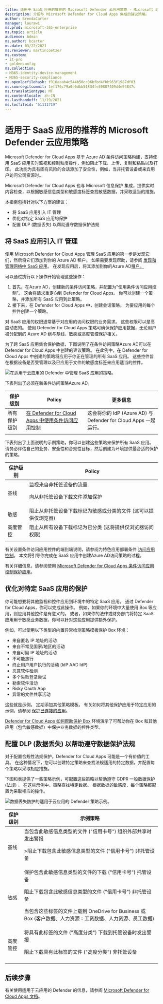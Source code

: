 ```yaml
---
title: 适用于 SaaS 应用的推荐的 Microsoft Defender 云应用策略 - Microsoft 365 企业版 |Microsoft Docs
description: 介绍与 Microsoft Defender for Cloud Apps 集成的建议策略。
author: BrendaCarter
manager: laurawi
ms.prod: microsoft-365-enterprise
ms.topic: article
audience: Admin
ms.author: bcarter
ms.date: 03/22/2021
ms.reviewer: martincoetzer
ms.custom:
- it-pro
- goldenconfig
ms.collection:
- M365-identity-device-management
- M365-security-compliance
ms.openlocfilehash: f916aaab4c544b50cc06bfbd4fbb963f1987df03
ms.sourcegitcommit: 1ef176c79a0e6dbb51834fe30807409d4e94847c
ms.translationtype: MT
ms.contentlocale: zh-CN
ms.lasthandoff: 11/19/2021
ms.locfileid: "61111719"
---
```

# <a name="recommended-microsoft-defender-for-cloud-apps-policies-for-saas-apps"></a>适用于 SaaS 应用的推荐的 Microsoft Defender 云应用策略
Microsoft Defender for Cloud Apps 基于 Azure AD 条件访问策略构建，支持使用 SaaS 应用实时监视和控制粒度操作，例如阻止下载、上传、复制和粘贴以及打印。 此功能为具有固有风险的会话添加了安全性，例如，当非托管设备或来宾用户访问公司资源时。

Microsoft Defender for Cloud Apps 也与 Microsoft 信息保护 集成，提供实时内容检查，以根据敏感信息类型和敏感度标签查找敏感数据，并采取适当的措施。

本指南包括针对以下方案的建议：

- 将 SaaS 应用引入 IT 管理
- 优化对特定 SaaS 应用的保护
- 配置 DLP (数据丢失) 以帮助遵守数据保护法规

## <a name="bring-saas-apps-into-it-management"></a>将 SaaS 应用引入 IT 管理

使用 Microsoft Defender for Cloud Apps 管理 SaaS 应用的第一步是发现它们，然后将它们添加到你的 Azure AD 租户。 如果需要发现帮助，请参阅 [发现和管理网络中 SaaS 应用](/cloud-app-security/tutorial-shadow-it)。 在发现应用后，将其添加到你的Azure AD[租户。](/azure/active-directory/manage-apps/add-application-portal)

可以通过执行以下操作开始管理这些操作：

1. 首先，在Azure AD，创建新的条件访问策略，并配置为"使用条件访问应用控制"。 这会将请求重定向到 Defender for Cloud Apps。 你可以创建一个策略，并添加所有 SaaS 应用到此策略。
1. 接下来，在 Defender for Cloud Apps 中，创建会话策略。 为要应用的每个控件创建一个策略。

对 SaaS 应用的权限通常基于对应用的访问权限的业务需求。 这些权限可以是高度动态的。 使用 Defender for Cloud Apps 策略可确保保护应用数据，无论用户被分配到的 Azure AD 组与基线、敏感或高度管控保护相关。

为了跨 SaaS 应用集合保护数据，下图说明了在条件访问策略Azure AD可以在 Defender for Cloud Apps 中创建的建议策略。 在此例中，在 Defender for Cloud Apps 中创建的策略将应用于你正在管理的所有 SaaS 应用。 这些控件旨在根据设备是否受管理以及已应用于文件的敏感度标签来应用适当的控件。

![在适用于云应用的 Defender 中管理 SaaS 应用的策略。](../../media/microsoft-365-policies-configurations/mcas-manage-saas-apps-2.png)

下表列出了必须在新条件访问策略Azure AD。

|保护级别|Policy|更多信息|
|---|---|---|
|所有保护级别|[在 Defender for Cloud Apps 中使用条件访问应用控制](/cloud-app-security/proxy-deployment-aad#configure-integration-with-azure-ad)|这会将你的 IdP (Azure AD) 与 Defender for Cloud Apps 一起运行。|
||||

下表列出了上面说明的示例策略，你可以创建这些策略来保护所有 SaaS 应用。 请务必评估自己的业务、安全性和合规性目标，然后创建为环境提供最合适的保护的策略。

|保护级别|Policy|
|---|---|
|基线|监视来自非托管设备的流量 <p> 向从非托管设备下载文件添加保护|
|敏感|阻止从非托管设备下载标记为敏感或分类的文件 (这可以提供仅浏览器) |
|高度管控|阻止从所有设备下载标记为已分类 (这将提供仅浏览器访问权限) |
|||

有关设置条件访问应用控件的端到端说明，请参阅为特色应用部署条件 [访问应用控制](/cloud-app-security/proxy-deployment-aad)。 本文将引导你完成在 SaaS 应用中创建Azure AD访问策略的过程。

有关详细信息，请参阅使用 [Microsoft Defender for Cloud Apps 条件访问应用控制保护应用](/cloud-app-security/proxy-intro-aad)。

## <a name="tune-protection-for-specific-saas-apps"></a>优化对特定 SaaS 应用的保护

你可能想要将其他监视和控件应用到环境中的特定 SaaS 应用。 通过 Defender for Cloud Apps，你可以完成此操作。 例如，如果你的环境中大量使用 Box 等应用，则应用其他控件是有意义的。 或者，如果你的法律或财务部门将特定 SaaS 应用用于敏感业务数据，你可以针对这些应用提供额外保护。

例如，可以使用以下类型的内置异常检测策略模板保护 Box 环境：

- 来自匿名 IP 地址的活动
- 来自不常见国家/地区的活动
- 来自可疑 IP 地址的活动
- 不可能旅行
- 终止用户用户执行的活动 (IdP AAD IdP) 
- 恶意软件检测
- 多个失败登录尝试
- 勒索软件活动
- Risky Oauth App
- 异常的文件共享活动

这些就是示例。 定期添加其他策略模板。 有关如何将其他保护应用于特定应用的示例，请参阅 [保护已连接的应用](/cloud-app-security/protect-connected-apps)。

[Defender for Cloud Apps 如何帮助保护 Box](/cloud-app-security/protect-box) 环境演示了可帮助你在 Box 和其他应用（包含敏感数据）中保护业务数据的控件类型。

## <a name="configure-data-loss-prevention-dlp-to-help-comply-with-data-protection-regulations"></a>配置 DLP (数据丢失) 以帮助遵守数据保护法规

对于配置合规性法规保护，Defender for Cloud Apps 可能是一个有价值的工具。 在这种情况下，您可以创建特定策略来查找法规适用的特定数据，并配置每个策略以采取相应措施。

下图和表提供了一些策略示例，可配置这些策略以帮助遵守 GDPR 一般数据保护 (法规) 。 在这些示例中，策略查找特定数据。 根据数据的敏感度，每个策略都配置为采取相应的操作。

![数据丢失防护的适用于云应用的 Defender 策略示例。](../../media/microsoft-365-policies-configurations/mcas-dlp.png)

|保护级别|示例策略|
|---|---|
|基线|当包含此敏感信息类型的文件 ("信用卡号") 组织外部共享时发出警报 <p> >阻止下载包含此敏感信息类型的文件 ("信用卡号") 非托管设备|
|敏感|保护包含此敏感信息类型的文件的下载 ("信用卡号") 托管设备 <p> 阻止下载包含此敏感信息类型的文件 ("信用卡号") 非托管设备 <p> 当包含这些标签的文件上载到 OneDrive for Business 或 Box (客户数据、人力资源：工资数据、人力资源、员工数据) |
|高度管控|将具有此标签的文件 ("高度分类") 下载到托管设备时发出警报 <p> 阻止下载具有此标签的文件 ("高度分类") 非托管设备|
|||

## <a name="next-steps"></a>后续步骤

有关使用适用于云应用的 Defender 的信息，请参阅 [Microsoft Defender for Cloud Apps 文档](//cloud-app-security/)。
